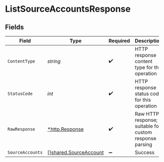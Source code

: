 # ListSourceAccountsResponse


## Fields

| Field                                                                 | Type                                                                  | Required                                                              | Description                                                           |
| --------------------------------------------------------------------- | --------------------------------------------------------------------- | --------------------------------------------------------------------- | --------------------------------------------------------------------- |
| `ContentType`                                                         | *string*                                                              | :heavy_check_mark:                                                    | HTTP response content type for this operation                         |
| `StatusCode`                                                          | *int*                                                                 | :heavy_check_mark:                                                    | HTTP response status code for this operation                          |
| `RawResponse`                                                         | [*http.Response](https://pkg.go.dev/net/http#Response)                | :heavy_check_mark:                                                    | Raw HTTP response; suitable for custom response parsing               |
| `SourceAccounts`                                                      | [][shared.SourceAccount](../../../pkg/models/shared/sourceaccount.md) | :heavy_minus_sign:                                                    | Success                                                               |